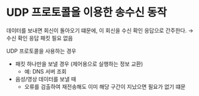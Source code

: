 # UDP 프로토콜을 이용한 송수신 동작

데이터를 보내면 회신이 돌아오기 떄문에, 이 회신을 수신 확인 응답으로 간주한다. → 수신 확인 응답 패킷 필요 없음

UDP 프로토콜을 사용하는 경우
  - 패킷 하나만을 보낼 경우 (제어용으로 실행하는 정보 교환)
    - 예: DNS 서버 조회
  - 음성/영상 데이터를 보낼 때
    - 오류를 검출하여 재전송해도 이미 해당 구간이 지났으면 필요가 없기 떄문

